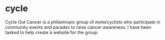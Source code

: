 # cycle
Cycle Out Cancer is a philantropic group of motorcyclists who participate in community events and parades to raise cancer awareness. I have been tasked to help create a website for the group.

